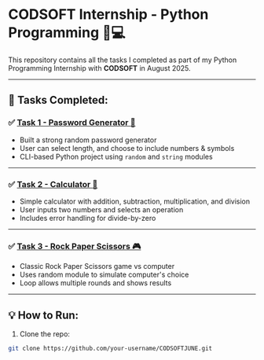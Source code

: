 # CODSOFT Internship - Python Programming 🐍💻

This repository contains all the tasks I completed as part of my Python Programming Internship with **CODSOFT** in August 2025.

---

## 📌 Tasks Completed:

### ✅ [Task 1 - Password Generator 🔐](./Task1/code.py)
- Built a strong random password generator
- User can select length, and choose to include numbers & symbols
- CLI-based Python project using `random` and `string` modules

---

### ✅ [Task 2 - Calculator 🧮](./Task2/code.py)
- Simple calculator with addition, subtraction, multiplication, and division
- User inputs two numbers and selects an operation
- Includes error handling for divide-by-zero

---

### ✅ [Task 3 - Rock Paper Scissors 🎮](./Task3/code.py)
- Classic Rock Paper Scissors game vs computer
- Uses random module to simulate computer's choice
- Loop allows multiple rounds and shows results

---

## 💡 How to Run:
1. Clone the repo:
```bash
git clone https://github.com/your-username/CODSOFTJUNE.git